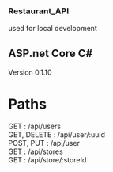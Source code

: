 ### Restaurant_API  
used for local development

## ASP.net Core C#  
Version 0.1.10

# Paths  
GET					: /api/users  
GET, DELETE			: /api/user/:uuid  
POST, PUT			: /api/user  
GET					: /api/stores  
GET					: /api/store/:storeId  